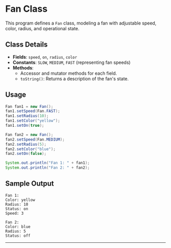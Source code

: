 # Fan Class

This program defines a `Fan` class, modeling a fan with adjustable speed, color, radius, and operational state.

## Class Details

- **Fields**: `speed`, `on`, `radius`, `color`
- **Constants**: `SLOW`, `MEDIUM`, `FAST` (representing fan speeds)
- **Methods**: 
  - Accessor and mutator methods for each field.
  - `toString()`: Returns a description of the fan's state.

## Usage

```java
Fan fan1 = new Fan();
fan1.setSpeed(Fan.FAST);
fan1.setRadius(10);
fan1.setColor("yellow");
fan1.setOn(true);

Fan fan2 = new Fan();
fan2.setSpeed(Fan.MEDIUM);
fan2.setRadius(5);
fan2.setColor("blue");
fan2.setOn(false);

System.out.println("Fan 1: " + fan1);
System.out.println("Fan 2: " + fan2);
```

## Sample Output

```
Fan 1: 
Color: yellow
Radius: 10
Status: on 
Speed: 3

Fan 2: 
Color: blue
Radius: 5
Status: off
```

---